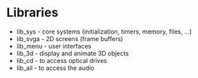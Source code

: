 # Libraries

* lib_sys - core systems (initialization, timers, memory, files, ...)
* lib_svga - 2D screens (frame buffers)
* lib_menu - user interfaces
* lib_3d - display and animate 3D objects
* lib_cd - to access optical drives
* lib_ail - to access the audio
